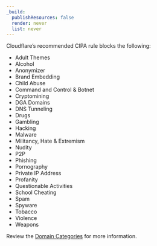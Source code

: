 ```yaml
---
_build:
  publishResources: false
  render: never
  list: never
---
```


Cloudflare’s recommended CIPA rule blocks the following: 
- Adult Themes
- Alcohol
- Anonymizer
- Brand Embedding
- Child Abuse
- Command and Control & Botnet
- Cryptomining
- DGA Domains
- DNS Tunneling
- Drugs
- Gambling
- Hacking
- Malware
- Militancy, Hate & Extremism
- Nudity
- P2P
- Phishing
- Pornography
- Private IP Address
- Profanity
- Questionable Activities
- School Cheating
- Spam
- Spyware
- Tobacco
- Violence
- Weapons

Review the [Domain Categories](/cloudflare-one/policies/gateway/domain-categories/) for more information. 
